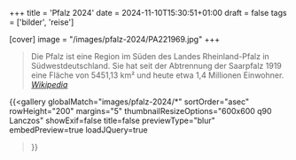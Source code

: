 +++
title = 'Pfalz 2024'
date = 2024-11-10T15:30:51+01:00
draft = false
tags = ['bilder', 'reise']

[cover]
image = "/images/pfalz-2024/PA221969.jpg"
+++

>Die Pfalz ist eine Region im Süden des Landes Rheinland-Pfalz in Südwestdeutschland. Sie hat seit der Abtrennung der Saarpfalz 1919 eine Fläche von 5451,13 km² und heute etwa 1,4 Millionen Einwohner.
>*[Wikipedia](https://de.wikipedia.org/wiki/Pfalz_(Region))*

{{<gallery
    globalMatch="images/pfalz-2024/*"
    sortOrder="asec"
    rowHeight="200"
    margins="5"
    thumbnailResizeOptions="600x600 q90 Lanczos"
    showExif=false
    title=false
    previewType="blur"
    embedPreview=true
    loadJQuery=true
>}}